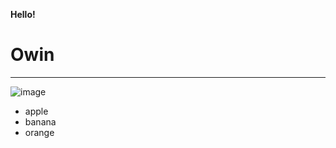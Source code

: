 **Hello!**

Owin
===============
***
![image](https://user-images.githubusercontent.com/97640788/149261175-9b54203a-aade-49d8-82bc-4fda299d69ce.png)

* apple
* banana
* orange

